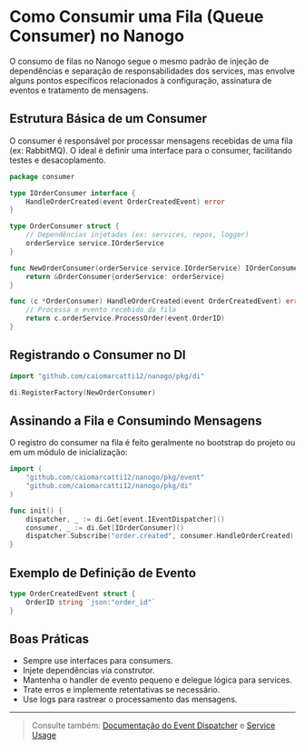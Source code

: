 # Como Consumir uma Fila (Queue Consumer) no Nanogo

O consumo de filas no Nanogo segue o mesmo padrão de injeção de dependências e separação de responsabilidades dos services, mas envolve alguns pontos específicos relacionados à configuração, assinatura de eventos e tratamento de mensagens.

## Estrutura Básica de um Consumer

O consumer é responsável por processar mensagens recebidas de uma fila (ex: RabbitMQ). O ideal é definir uma interface para o consumer, facilitando testes e desacoplamento.

```go
package consumer

type IOrderConsumer interface {
    HandleOrderCreated(event OrderCreatedEvent) error
}

type OrderConsumer struct {
    // Dependências injetadas (ex: services, repos, logger)
    orderService service.IOrderService
}

func NewOrderConsumer(orderService service.IOrderService) IOrderConsumer {
    return &OrderConsumer{orderService: orderService}
}

func (c *OrderConsumer) HandleOrderCreated(event OrderCreatedEvent) error {
    // Processa o evento recebido da fila
    return c.orderService.ProcessOrder(event.OrderID)
}
```

## Registrando o Consumer no DI

```go
import "github.com/caiomarcatti12/nanogo/pkg/di"

di.RegisterFactory(NewOrderConsumer)
```

## Assinando a Fila e Consumindo Mensagens

O registro do consumer na fila é feito geralmente no bootstrap do projeto ou em um módulo de inicialização:

```go
import (
    "github.com/caiomarcatti12/nanogo/pkg/event"
    "github.com/caiomarcatti12/nanogo/pkg/di"
)

func init() {
    dispatcher, _ := di.Get[event.IEventDispatcher]()
    consumer, _ := di.Get[IOrderConsumer]()
    dispatcher.Subscribe("order.created", consumer.HandleOrderCreated)
}
```

## Exemplo de Definição de Evento

```go
type OrderCreatedEvent struct {
    OrderID string `json:"order_id"`
}
```

## Boas Práticas
- Sempre use interfaces para consumers.
- Injete dependências via construtor.
- Mantenha o handler de evento pequeno e delegue lógica para services.
- Trate erros e implemente retentativas se necessário.
- Use logs para rastrear o processamento das mensagens.

---

> Consulte também: [Documentação do Event Dispatcher](./features/event.md) e [Service Usage](./service_usage.md)
